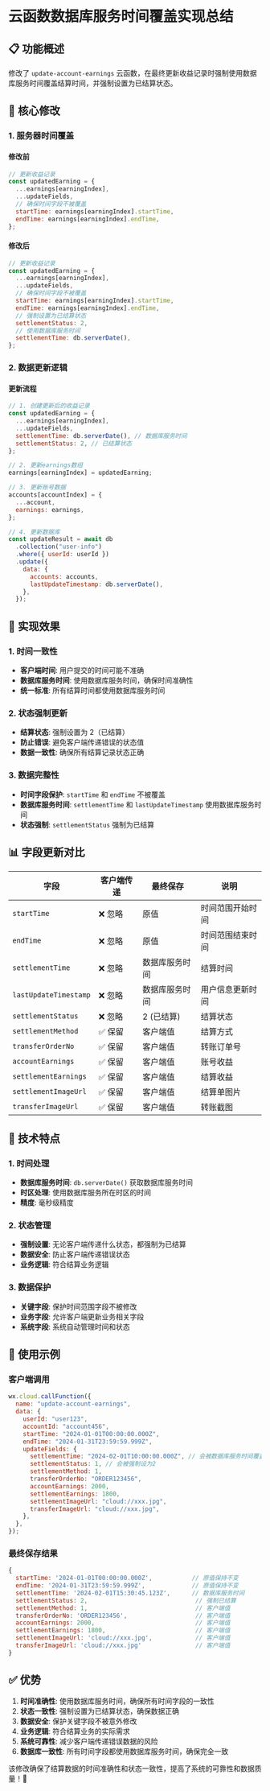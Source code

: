# 云函数数据库服务时间覆盖实现总结

## 📋 **功能概述**

修改了 `update-account-earnings` 云函数，在最终更新收益记录时强制使用数据库服务时间覆盖结算时间，并强制设置为已结算状态。

## 🔧 **核心修改**

### **1. 服务器时间覆盖**

#### **修改前**

```javascript
// 更新收益记录
const updatedEarning = {
  ...earnings[earningIndex],
  ...updateFields,
  // 确保时间字段不被覆盖
  startTime: earnings[earningIndex].startTime,
  endTime: earnings[earningIndex].endTime,
};
```

#### **修改后**

```javascript
// 更新收益记录
const updatedEarning = {
  ...earnings[earningIndex],
  ...updateFields,
  // 确保时间字段不被覆盖
  startTime: earnings[earningIndex].startTime,
  endTime: earnings[earningIndex].endTime,
  // 强制设置为已结算状态
  settlementStatus: 2,
  // 使用数据库服务时间
  settlementTime: db.serverDate(),
};
```

### **2. 数据更新逻辑**

#### **更新流程**

```javascript
// 1. 创建更新后的收益记录
const updatedEarning = {
  ...earnings[earningIndex],
  ...updateFields,
  settlementTime: db.serverDate(), // 数据库服务时间
  settlementStatus: 2, // 已结算状态
};

// 2. 更新earnings数组
earnings[earningIndex] = updatedEarning;

// 3. 更新账号数据
accounts[accountIndex] = {
  ...account,
  earnings: earnings,
};

// 4. 更新数据库
const updateResult = await db
  .collection("user-info")
  .where({ userId: userId })
  .update({
    data: {
      accounts: accounts,
      lastUpdateTimestamp: db.serverDate(),
    },
  });
```

## 🎯 **实现效果**

### **1. 时间一致性**

- **客户端时间**: 用户提交的时间可能不准确
- **数据库服务时间**: 使用数据库服务时间，确保时间准确性
- **统一标准**: 所有结算时间都使用数据库服务时间

### **2. 状态强制更新**

- **结算状态**: 强制设置为 2（已结算）
- **防止错误**: 避免客户端传递错误的状态值
- **数据一致性**: 确保所有结算记录状态正确

### **3. 数据完整性**

- **时间字段保护**: `startTime` 和 `endTime` 不被覆盖
- **数据库服务时间**: `settlementTime` 和 `lastUpdateTimestamp` 使用数据库服务时间
- **状态强制**: `settlementStatus` 强制为已结算

## 📊 **字段更新对比**

| 字段                  | 客户端传递 | 最终保存       | 说明             |
| --------------------- | ---------- | -------------- | ---------------- |
| `startTime`           | ❌ 忽略    | 原值           | 时间范围开始时间 |
| `endTime`             | ❌ 忽略    | 原值           | 时间范围结束时间 |
| `settlementTime`      | ❌ 忽略    | 数据库服务时间 | 结算时间         |
| `lastUpdateTimestamp` | ❌ 忽略    | 数据库服务时间 | 用户信息更新时间 |
| `settlementStatus`    | ❌ 忽略    | 2 (已结算)     | 结算状态         |
| `settlementMethod`    | ✅ 保留    | 客户端值       | 结算方式         |
| `transferOrderNo`     | ✅ 保留    | 客户端值       | 转账订单号       |
| `accountEarnings`     | ✅ 保留    | 客户端值       | 账号收益         |
| `settlementEarnings`  | ✅ 保留    | 客户端值       | 结算收益         |
| `settlementImageUrl`  | ✅ 保留    | 客户端值       | 结算单图片       |
| `transferImageUrl`    | ✅ 保留    | 客户端值       | 转账截图         |

## 🔧 **技术特点**

### **1. 时间处理**

- **数据库服务时间**: `db.serverDate()` 获取数据库服务时间
- **时区处理**: 使用数据库服务所在时区的时间
- **精度**: 毫秒级精度

### **2. 状态管理**

- **强制设置**: 无论客户端传递什么状态，都强制为已结算
- **数据安全**: 防止客户端传递错误状态
- **业务逻辑**: 符合结算业务逻辑

### **3. 数据保护**

- **关键字段**: 保护时间范围字段不被修改
- **业务字段**: 允许客户端更新业务相关字段
- **系统字段**: 系统自动管理时间和状态

## 📝 **使用示例**

### **客户端调用**

```javascript
wx.cloud.callFunction({
  name: "update-account-earnings",
  data: {
    userId: "user123",
    accountId: "account456",
    startTime: "2024-01-01T00:00:00.000Z",
    endTime: "2024-01-31T23:59:59.999Z",
    updateFields: {
      settlementTime: "2024-02-01T10:00:00.000Z", // 会被数据库服务时间覆盖
      settlementStatus: 1, // 会被强制设为2
      settlementMethod: 1,
      transferOrderNo: "ORDER123456",
      accountEarnings: 2000,
      settlementEarnings: 1800,
      settlementImageUrl: "cloud://xxx.jpg",
      transferImageUrl: "cloud://xxx.jpg",
    },
  },
});
```

### **最终保存结果**

```javascript
{
  startTime: '2024-01-01T00:00:00.000Z',           // 原值保持不变
  endTime: '2024-01-31T23:59:59.999Z',             // 原值保持不变
  settlementTime: '2024-02-01T15:30:45.123Z',      // 数据库服务时间
  settlementStatus: 2,                              // 强制已结算
  settlementMethod: 1,                              // 客户端值
  transferOrderNo: 'ORDER123456',                   // 客户端值
  accountEarnings: 2000,                            // 客户端值
  settlementEarnings: 1800,                         // 客户端值
  settlementImageUrl: 'cloud://xxx.jpg',            // 客户端值
  transferImageUrl: 'cloud://xxx.jpg'               // 客户端值
}
```

## ✅ **优势**

1. **时间准确性**: 使用数据库服务时间，确保所有时间字段的一致性
2. **状态一致性**: 强制设置为已结算状态，确保数据正确
3. **数据安全**: 保护关键字段不被意外修改
4. **业务逻辑**: 符合结算业务的实际需求
5. **系统可靠性**: 减少客户端传递错误数据的风险
6. **数据库一致性**: 所有时间字段都使用数据库服务时间，确保完全一致

该修改确保了结算数据的时间准确性和状态一致性，提高了系统的可靠性和数据质量！🚀
